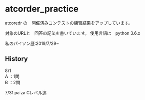 # atcorder_practice

atcoredr の　開催済みコンテストの練習結果をアップしています。

対象のURLと　回答の記法を書いています。
使用言語は　python 3.6.x 

私のパイソン歴:2019/7/29~

## History 


8/1  
A ：1問   
B ：2問  

7/31
paiza Cレベル迄
